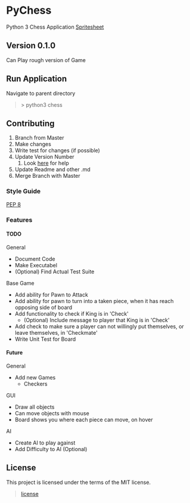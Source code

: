 # PyChess
Python 3 Chess Application
[Spritesheet](https://www.raywenderlich.com/1223/python-tutorial-how-to-generate-game-tiles-with-python-imaging-library)

## Version 0.1.0
Can Play rough version of Game

## Run Application
Navigate to parent directory
> \> python3 chess

## Contributing
1. Branch from Master
2. Make changes
3. Write test for changes (if possible)
4. Update Version Number
   1. Look [here](http://semver.org/) for help
5. Update Readme and other .md
6. Merge Branch with Master

### Style Guide
[PEP 8](https://www.python.org/dev/peps/pep-0008/)<br/>

### Features

#### TODO
General
* Document Code
* Make Executabel
* (Optional) Find Actual Test Suite

Base Game
* Add ability for Pawn to Attack
* Add ability for pawn to turn into a taken piece, when it has reach opposing side of board
* Add functionality to check if King is in 'Check'
   * (Optional) Include message to player that King is in 'Check'
* Add check to make sure a player can not willingly put themselves, or leave themselves, in 'Checkmate'
* Write Unit Test for Board

#### Future
General
* Add new Games
  * Checkers

GUI
* Draw all objects
* Can move objects with mouse
* Board shows you where each piece can move, on hover

AI
* Create AI to play against
* Add Difficulty to AI (Optional)


## License
This project is licensed under the terms of the MIT license.
> [license](LICENSE.md)
